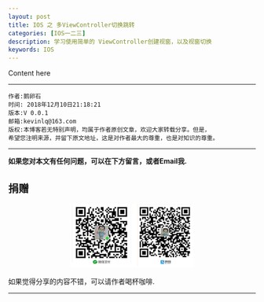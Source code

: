 ```yaml
---
layout: post
title: IOS 之 多ViewController切换跳转
categories: [IOS一二三]
description: 学习使用简单的 ViewController创建视窗，以及视窗切换
keywords: IOS
---
```



Content here


******

    作者:鹅卵石
    时间: 2018年12月10日21:18:21
    版本:V 0.0.1
    邮箱:kevinlq@163.com
	版权:本博客若无特别声明，均属于作者原创文章，欢迎大家转载分享。但是，
	希望您注明来源，并留下原文地址，这是对作者最大的尊重，也是对知识的尊重。

<!-- more -->


---

**如果您对本文有任何问题，可以在下方留言，或者Email我.**

## 捐赠

<center>
<img src="/res/img/myCode.png" width="50%" height="50%" />
</center>

如果觉得分享的内容不错，可以请作者喝杯咖啡.

---

